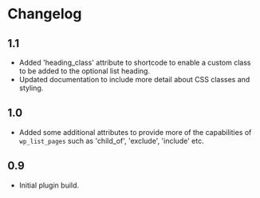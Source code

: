 # Changelog 

## 1.1

- Added 'heading_class' attribute to shortcode to enable a custom class to be added to the optional list heading.
- Updated documentation to include more detail about CSS classes and styling.

## 1.0

- Added some additional attributes to provide more of the capabilities of `wp_list_pages` such as 'child_of', 'exclude', 'include' etc.

## 0.9

- Initial plugin build.